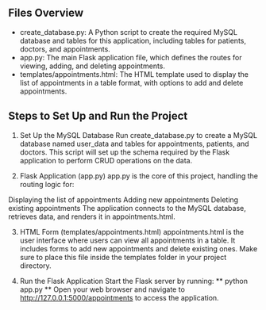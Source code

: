 ## Files Overview
* create_database.py: A Python script to create the required MySQL database and tables for this application, including tables for patients, doctors, and appointments.
* app.py: The main Flask application file, which defines the routes for viewing, adding, and deleting appointments.
* templates/appointments.html: The HTML template used to display the list of appointments in a table format, with options to add and delete appointments.

## Steps to Set Up and Run the Project
1. Set Up the MySQL Database
Run create_database.py to create a MySQL database named user_data and tables for appointments, patients, and doctors.
This script will set up the schema required by the Flask application to perform CRUD operations on the data.

2. Flask Application (app.py)
app.py is the core of this project, handling the routing logic for:

Displaying the list of appointments
Adding new appointments
Deleting existing appointments
The application connects to the MySQL database, retrieves data, and renders it in appointments.html.

3. HTML Form (templates/appointments.html)
appointments.html is the user interface where users can view all appointments in a table.
It includes forms to add new appointments and delete existing ones.
Make sure to place this file inside the templates folder in your project directory.

4. Run the Flask Application
Start the Flask server by running:
** python app.py **
Open your web browser and navigate to http://127.0.0.1:5000/appointments to access the application.

